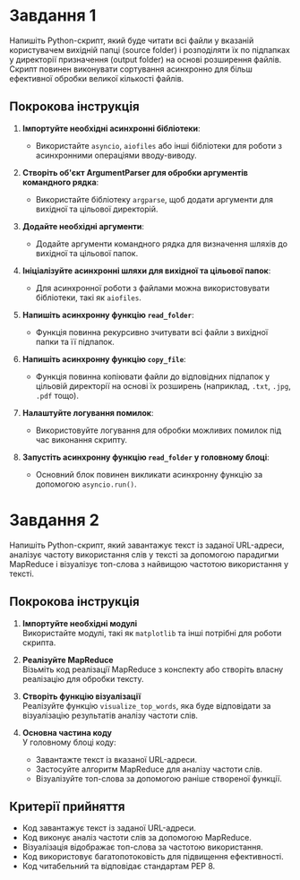 # Завдання 1

Напишіть Python-скрипт, який буде читати всі файли у вказаній користувачем вихідній папці (source folder) і розподіляти їх по підпапках у директорії призначення (output folder) на основі розширення файлів. Скрипт повинен виконувати сортування асинхронно для більш ефективної обробки великої кількості файлів.

## Покрокова інструкція

1. **Імпортуйте необхідні асинхронні бібліотеки**:
    - Використайте `asyncio`, `aiofiles` або інші бібліотеки для роботи з асинхронними операціями вводу-виводу.

2. **Створіть об'єкт ArgumentParser для обробки аргументів командного рядка**:
    - Використайте бібліотеку `argparse`, щоб додати аргументи для вихідної та цільової директорій.

3. **Додайте необхідні аргументи**:
    - Додайте аргументи командного рядка для визначення шляхів до вихідної та цільової папок.

4. **Ініціалізуйте асинхронні шляхи для вихідної та цільової папок**:
    - Для асинхронної роботи з файлами можна використовувати бібліотеки, такі як `aiofiles`.

5. **Напишіть асинхронну функцію `read_folder`**:
    - Функція повинна рекурсивно зчитувати всі файли з вихідної папки та її підпапок.

6. **Напишіть асинхронну функцію `copy_file`**:
    - Функція повинна копіювати файли до відповідних підпапок у цільовій директорії на основі їх розширень (наприклад, `.txt`, `.jpg`, `.pdf` тощо).

7. **Налаштуйте логування помилок**:
    - Використовуйте логування для обробки можливих помилок під час виконання скрипту.

8. **Запустіть асинхронну функцію `read_folder` у головному блоці**:
    - Основний блок повинен викликати асинхронну функцію за допомогою `asyncio.run()`.

# Завдання 2

Напишіть Python-скрипт, який завантажує текст із заданої URL-адреси, аналізує частоту використання слів у тексті за допомогою парадигми MapReduce і візуалізує топ-слова з найвищою частотою використання у тексті.

## Покрокова інструкція

1. **Імпортуйте необхідні модулі**  
   Використайте модулі, такі як `matplotlib` та інші потрібні для роботи скрипта.

2. **Реалізуйте MapReduce**  
   Візьміть код реалізації MapReduce з конспекту або створіть власну реалізацію для обробки тексту.

3. **Створіть функцію візуалізації**  
   Реалізуйте функцію `visualize_top_words`, яка буде відповідати за візуалізацію результатів аналізу частоти слів.

4. **Основна частина коду**  
   У головному блоці коду:
   - Завантажте текст із вказаної URL-адреси.
   - Застосуйте алгоритм MapReduce для аналізу частоти слів.
   - Візуалізуйте топ-слова за допомогою раніше створеної функції.

## Критерії прийняття

- Код завантажує текст із заданої URL-адреси.
- Код виконує аналіз частоти слів за допомогою MapReduce.
- Візуалізація відображає топ-слова за частотою використання.
- Код використовує багатопотоковість для підвищення ефективності.
- Код читабельний та відповідає стандартам PEP 8.
